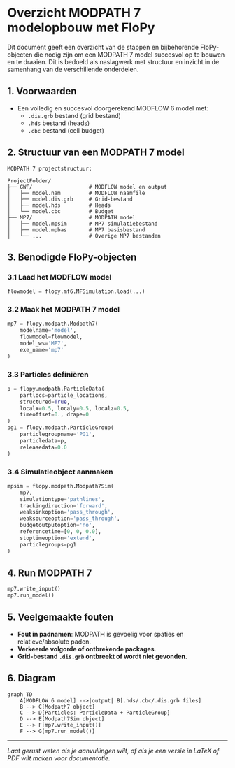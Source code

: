 # Overzicht MODPATH 7 modelopbouw met FloPy

Dit document geeft een overzicht van de stappen en bijbehorende FloPy-objecten die nodig zijn om een MODPATH 7 model succesvol op te bouwen en te draaien. Dit is bedoeld als naslagwerk met structuur en inzicht in de samenhang van de verschillende onderdelen.

## 1. Voorwaarden
- Een volledig en succesvol doorgerekend MODFLOW 6 model met:
  - `.dis.grb` bestand (grid bestand)
  - `.hds` bestand (heads)
  - `.cbc` bestand (cell budget)

## 2. Structuur van een MODPATH 7 model

```text
MODPATH 7 projectstructuur:

ProjectFolder/
├── GWF/                  # MODFLOW model en output
│   ├── model.nam         # MODFLOW naamfile
│   ├── model.dis.grb     # Grid-bestand
│   ├── model.hds         # Heads
│   └── model.cbc         # Budget
├── MP7/                  # MODPATH model
│   ├── model.mpsim       # MP7 simulatiebestand
│   ├── model.mpbas       # MP7 basisbestand
│   └── ...               # Overige MP7 bestanden
```

## 3. Benodigde FloPy-objecten

### 3.1 Laad het MODFLOW model
```python
flowmodel = flopy.mf6.MFSimulation.load(...)
```

### 3.2 Maak het MODPATH 7 model
```python
mp7 = flopy.modpath.Modpath7(
    modelname='model',
    flowmodel=flowmodel,
    model_ws='MP7',
    exe_name='mp7'
)
```

### 3.3 Particles definiëren
```python
p = flopy.modpath.ParticleData(
    partlocs=particle_locations,
    structured=True,
    localx=0.5, localy=0.5, localz=0.5,
    timeoffset=0., drape=0
)
pg1 = flopy.modpath.ParticleGroup(
    particlegroupname='PG1',
    particledata=p,
    releasedata=0.0
)
```

### 3.4 Simulatieobject aanmaken
```python
mpsim = flopy.modpath.Modpath7Sim(
    mp7,
    simulationtype='pathlines',
    trackingdirection='forward',
    weaksinkoption='pass_through',
    weaksourceoption='pass_through',
    budgetoutputoption='no',
    referencetime=[0, 0, 0.0],
    stoptimeoption='extend',
    particlegroups=pg1
)
```

## 4. Run MODPATH 7
```python
mp7.write_input()
mp7.run_model()
```

## 5. Veelgemaakte fouten
- **Fout in padnamen**: MODPATH is gevoelig voor spaties en relatieve/absolute paden.
- **Verkeerde volgorde of ontbrekende packages**.
- **Grid-bestand `.dis.grb` ontbreekt of wordt niet gevonden.**

## 6. Diagram
```mermaid
graph TD
    A[MODFLOW 6 model] -->|output| B[.hds/.cbc/.dis.grb files]
    B --> C[Modpath7 object]
    C --> D[Particles: ParticleData + ParticleGroup]
    D --> E[Modpath7Sim object]
    E --> F[mp7.write_input()]
    F --> G[mp7.run_model()]
```

---

*Laat gerust weten als je aanvullingen wilt, of als je een versie in LaTeX of PDF wilt maken voor documentatie.*

